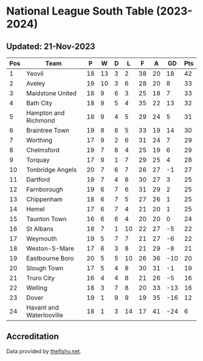 # National League South Table (2023-2024)
## Updated: 21-Nov-2023

| Pos | Team | P | W | D | L | F | A | GD | Pts |
| --- | --- | --- | --- | --- | --- | --- | --- | --- | --- |
| 1 | Yeovil | 18 | 13 | 3 | 2 | 38 | 20 | 18 | 42 |
| 2 | Aveley | 19 | 10 | 3 | 6 | 28 | 20 | 8 | 33 |
| 3 | Maidstone United | 18 | 9 | 6 | 3 | 25 | 18 | 7 | 33 |
| 4 | Bath City | 18 | 9 | 5 | 4 | 35 | 22 | 13 | 32 |
| 5 | Hampton and Richmond | 18 | 9 | 4 | 5 | 29 | 24 | 5 | 31 |
| 6 | Braintree Town | 19 | 8 | 6 | 5 | 33 | 19 | 14 | 30 |
| 7 | Worthing | 17 | 9 | 2 | 6 | 31 | 24 | 7 | 29 |
| 8 | Chelmsford | 19 | 7 | 8 | 4 | 25 | 19 | 6 | 29 |
| 9 | Torquay | 17 | 9 | 1 | 7 | 29 | 25 | 4 | 28 |
| 10 | Tonbridge Angels | 20 | 7 | 6 | 7 | 26 | 27 | -1 | 27 |
| 11 | Dartford | 19 | 7 | 4 | 8 | 30 | 27 | 3 | 25 |
| 12 | Farnborough | 19 | 6 | 7 | 6 | 31 | 29 | 2 | 25 |
| 13 | Chippenham | 18 | 6 | 7 | 5 | 27 | 26 | 1 | 25 |
| 14 | Hemel | 17 | 6 | 7 | 4 | 21 | 20 | 1 | 25 |
| 15 | Taunton Town | 16 | 6 | 6 | 4 | 20 | 20 | 0 | 24 |
| 16 | St Albans | 18 | 7 | 1 | 10 | 22 | 27 | -5 | 22 |
| 17 | Weymouth | 19 | 5 | 7 | 7 | 21 | 27 | -6 | 22 |
| 18 | Weston-S-Mare | 17 | 6 | 3 | 8 | 21 | 29 | -8 | 21 |
| 19 | Eastbourne Boro | 20 | 5 | 5 | 10 | 26 | 36 | -10 | 20 |
| 20 | Slough Town | 17 | 5 | 4 | 8 | 30 | 31 | -1 | 19 |
| 21 | Truro City | 16 | 4 | 4 | 8 | 21 | 26 | -5 | 16 |
| 22 | Welling | 18 | 3 | 7 | 8 | 20 | 33 | -13 | 16 |
| 23 | Dover | 19 | 1 | 9 | 9 | 19 | 35 | -16 | 12 |
| 24 | Havant and Waterlooville | 18 | 1 | 3 | 14 | 17 | 41 | -24 | 6 |

## Accreditation 

Data provided by [thefishy.net](https://www.thefishy.net/).